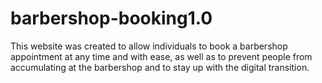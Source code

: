# barbershop-booking1.0
This website was created to allow individuals to book a barbershop appointment at any time and with ease, as well as to prevent people from accumulating at the barbershop and to stay up with the digital transition.
